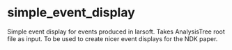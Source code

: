 # simple_event_display
Simple event display for events produced in larsoft. Takes AnalysisTree root file as input. To be used to create nicer event displays for the NDK paper.
